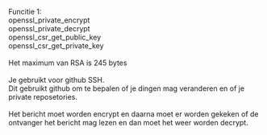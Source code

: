 Funcitie 1:<br>
openssl_private_encrypt <br>
openssl_private_decrypt <br>
openssl_csr_get_public_key  <br>
openssl_csr_get_private_key  <br>
<br>
Het maximum van RSA is 245 bytes<br>
<br>
Je gebruikt voor github SSH.<br>
Dit gebruikt github om te bepalen of je dingen mag veranderen en of je private reposetories.<br>
<br>
Het bericht moet worden encrypt en daarna moet er worden gekeken of de ontvanger het bericht mag lezen en dan moet het weer worden decrypt.<br>
